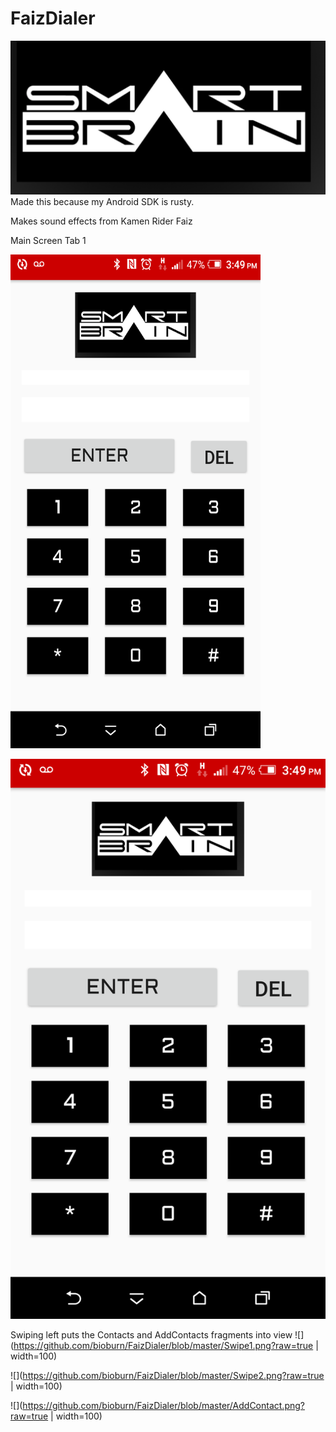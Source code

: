 # FaizDialer
![](https://github.com/bioburn/FaizDialer/blob/master/app/src/main/res/drawable/smartbrain.png?raw=true)
Made this because my Android SDK is rusty.

Makes sound effects from Kamen Rider Faiz


Main Screen Tab 1

<img src="https://github.com/bioburn/FaizDialer/blob/master/Main.png?raw=true" width="400" height="790">

![](https://github.com/bioburn/FaizDialer/blob/master/Main.png?raw=true)




Swiping left puts the Contacts and AddContacts fragments into view
![](https://github.com/bioburn/FaizDialer/blob/master/Swipe1.png?raw=true | width=100)

![](https://github.com/bioburn/FaizDialer/blob/master/Swipe2.png?raw=true | width=100)

![](https://github.com/bioburn/FaizDialer/blob/master/AddContact.png?raw=true | width=100)

